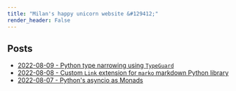 ```yaml
---
title: "Milan's happy unicorn website &#129412;"
render_header: False
---
```

## Posts

- [2022-08-09 - Python type narrowing using `TypeGuard`](blog/posts/2022-08-09)
- [2022-08-08 - Custom `Link` extension for `marko` markdown Python library](blog/posts/2022-08-08)
- [2022-08-07 - Python's asyncio as Monads](blog/posts/2022-08-07)